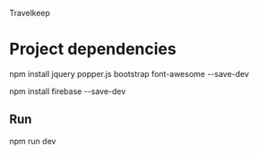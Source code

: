 Travelkeep

# Project dependencies

  npm install jquery popper.js bootstrap font-awesome --save-dev

  npm install firebase --save-dev

## Run

  npm run dev